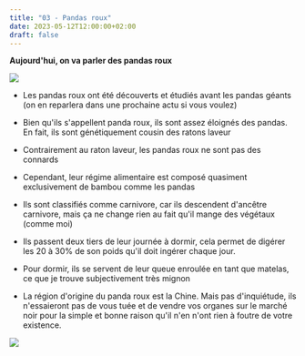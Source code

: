 ```yaml
---
title: "03 - Pandas roux"
date: 2023-05-12T12:00:00+02:00
draft: false
---
```


**Aujourd'hui, on va parler des pandas roux**

![](/img/03.jpg)

- Les pandas roux ont été découverts et étudiés avant les pandas géants (on en reparlera dans une prochaine actu si vous voulez)

- Bien qu'ils s'appellent panda roux, ils sont assez éloignés des pandas. En fait, ils sont génétiquement cousin des ratons laveur

- Contrairement au raton laveur, les pandas roux ne sont pas des connards

- Cependant, leur régime alimentaire est composé quasiment exclusivement de bambou comme les pandas

- Ils sont classifiés comme carnivore, car ils descendent d'ancêtre carnivore, mais ça ne change rien au fait qu'il mange des végétaux (comme moi)

- Ils passent deux tiers de leur journée à dormir, cela permet de digérer les 20 à 30% de son poids qu'il doit ingérer chaque jour.

- Pour dormir, ils se servent de leur queue enroulée en tant que matelas, ce que je trouve subjectivement très mignon

- La région d'origine du panda roux est la Chine. Mais pas d'inquiétude, ils n'essaieront pas de vous tuée et de vendre vos organes sur le marché noir pour la simple et bonne raison qu'il n'en n'ont rien à foutre de votre existence.

![](/img/03_1.jpg)